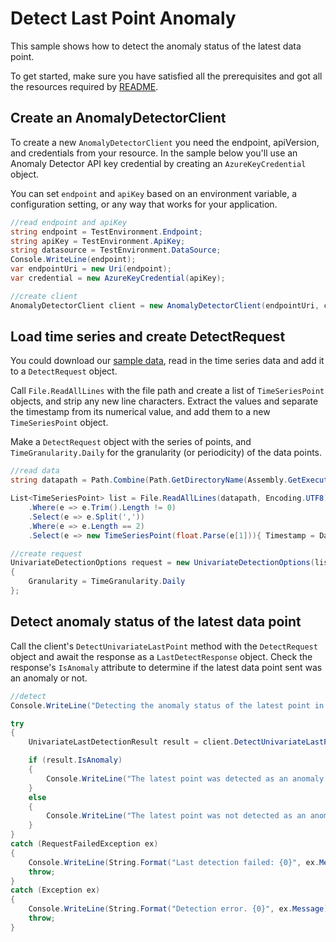 # Detect Last Point Anomaly
This sample shows how to detect the anomaly status of the latest data point.

To get started, make sure you have satisfied all the prerequisites and got all the resources required by [README][README].

## Create an AnomalyDetectorClient

To create a new `AnomalyDetectorClient` you need the endpoint, apiVersion, and credentials from your resource. In the sample below you'll use an Anomaly Detector API key credential by creating an `AzureKeyCredential` object.

You can set `endpoint` and `apiKey` based on an environment variable, a configuration setting, or any way that works for your application.

```C# Snippet:CreateAnomalyDetectorClient
//read endpoint and apiKey
string endpoint = TestEnvironment.Endpoint;
string apiKey = TestEnvironment.ApiKey;
string datasource = TestEnvironment.DataSource;
Console.WriteLine(endpoint);
var endpointUri = new Uri(endpoint);
var credential = new AzureKeyCredential(apiKey);

//create client
AnomalyDetectorClient client = new AnomalyDetectorClient(endpointUri, credential);
```

## Load time series and create DetectRequest

You could download our [sample data][SampleData], read in the time series data and add it to a `DetectRequest` object.

Call `File.ReadAllLines` with the file path and create a list of `TimeSeriesPoint` objects, and strip any new line characters. Extract the values and separate the timestamp from its numerical value, and add them to a new `TimeSeriesPoint` object.

Make a `DetectRequest` object with the series of points, and `TimeGranularity.Daily` for the granularity (or periodicity) of the data points.

```C# Snippet:ReadSeriesData
//read data
string datapath = Path.Combine(Path.GetDirectoryName(Assembly.GetExecutingAssembly().Location), "samples", "data", "request-data.csv");

List<TimeSeriesPoint> list = File.ReadAllLines(datapath, Encoding.UTF8)
    .Where(e => e.Trim().Length != 0)
    .Select(e => e.Split(','))
    .Where(e => e.Length == 2)
    .Select(e => new TimeSeriesPoint(float.Parse(e[1])){ Timestamp = DateTime.Parse(e[0])}).ToList();

//create request
UnivariateDetectionOptions request = new UnivariateDetectionOptions(list)
{
    Granularity = TimeGranularity.Daily
};
```

## Detect anomaly status of the latest data point
Call the client's `DetectUnivariateLastPoint` method with the `DetectRequest` object and await the response as a `LastDetectResponse` object. Check the response's `IsAnomaly` attribute to determine if the latest data point sent was an anomaly or not.

```C# Snippet:DetectLastPointAnomaly
//detect
Console.WriteLine("Detecting the anomaly status of the latest point in the series.");

try
{
    UnivariateLastDetectionResult result = client.DetectUnivariateLastPoint(request);

    if (result.IsAnomaly)
    {
        Console.WriteLine("The latest point was detected as an anomaly.");
    }
    else
    {
        Console.WriteLine("The latest point was not detected as an anomaly.");
    }
}
catch (RequestFailedException ex)
{
    Console.WriteLine(String.Format("Last detection failed: {0}", ex.Message));
    throw;
}
catch (Exception ex)
{
    Console.WriteLine(String.Format("Detection error. {0}", ex.Message));
    throw;
}
```

[README]: https://github.com/Azure/azure-sdk-for-net/blob/main/sdk/anomalydetector/Azure.AI.AnomalyDetector/README.md
[SampleData]: https://github.com/Azure/azure-sdk-for-net/tree/main/sdk/anomalydetector/Azure.AI.AnomalyDetector/tests/samples/data/request-data.csv